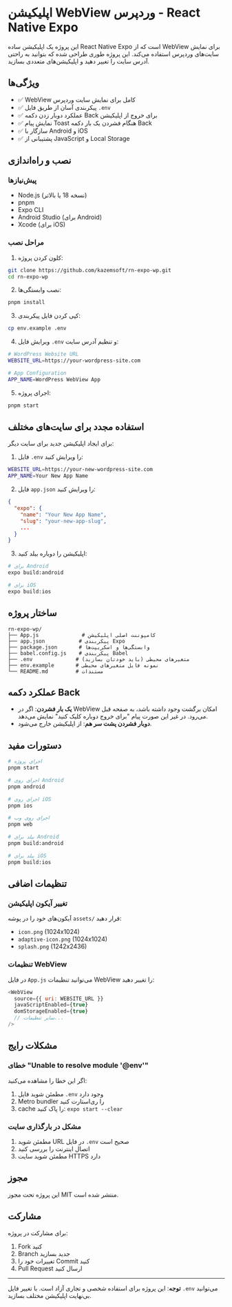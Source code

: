 # اپلیکیشن WebView وردپرس - React Native Expo

این پروژه یک اپلیکیشن ساده React Native Expo است که از WebView برای نمایش سایت‌های وردپرس استفاده می‌کند. این پروژه طوری طراحی شده که بتوانید به راحتی آدرس سایت را تغییر دهید و اپلیکیشن‌های متعددی بسازید.

## ویژگی‌ها

- ✅ WebView کامل برای نمایش سایت وردپرس
- ✅ پیکربندی آسان از طریق فایل `.env`
- ✅ عملکرد دوبار زدن دکمه Back برای خروج از اپلیکیشن
- ✅ نمایش پیام Toast هنگام فشردن یک بار دکمه Back
- ✅ سازگار با Android و iOS
- ✅ پشتیبانی از JavaScript و Local Storage

## نصب و راه‌اندازی

### پیش‌نیازها

- Node.js (نسخه 18 یا بالاتر)
- pnpm
- Expo CLI
- Android Studio (برای Android)
- Xcode (برای iOS)

### مراحل نصب

1. کلون کردن پروژه:
```bash
git clone https://github.com/kazemsoft/rn-expo-wp.git
cd rn-expo-wp
```

2. نصب وابستگی‌ها:
```bash
pnpm install
```

3. کپی کردن فایل پیکربندی:
```bash
cp env.example .env
```

4. ویرایش فایل `.env` و تنظیم آدرس سایت:
```bash
# WordPress Website URL
WEBSITE_URL=https://your-wordpress-site.com

# App Configuration
APP_NAME=WordPress WebView App
```

5. اجرای پروژه:
```bash
pnpm start
```

## استفاده مجدد برای سایت‌های مختلف

برای ایجاد اپلیکیشن جدید برای سایت دیگر:

1. فایل `.env` را ویرایش کنید:
```bash
WEBSITE_URL=https://your-new-wordpress-site.com
APP_NAME=Your New App Name
```

2. فایل `app.json` را ویرایش کنید:
```json
{
  "expo": {
    "name": "Your New App Name",
    "slug": "your-new-app-slug",
    ...
  }
}
```

3. اپلیکیشن را دوباره بیلد کنید:
```bash
# برای Android
expo build:android

# برای iOS
expo build:ios
```

## ساختار پروژه

```
rn-expo-wp/
├── App.js              # کامپوننت اصلی اپلیکیشن
├── app.json           # پیکربندی Expo
├── package.json       # وابستگی‌ها و اسکریپت‌ها
├── babel.config.js    # پیکربندی Babel
├── .env              # متغیرهای محیطی (باید خودتان بسازید)
├── env.example       # نمونه فایل متغیرهای محیطی
└── README.md         # مستندات
```

## عملکرد دکمه Back

- **یک بار فشردن**: اگر در WebView امکان برگشت وجود داشته باشد، به صفحه قبل می‌رود. در غیر این صورت پیام "برای خروج دوباره کلیک کنید" نمایش می‌دهد.
- **دوبار فشردن پشت سر هم**: از اپلیکیشن خارج می‌شود.

## دستورات مفید

```bash
# اجرای پروژه
pnpm start

# اجرای روی Android
pnpm android

# اجرای روی iOS
pnpm ios

# اجرای روی وب
pnpm web

# بیلد برای Android
pnpm build:android

# بیلد برای iOS
pnpm build:ios
```

## تنظیمات اضافی

### تغییر آیکون اپلیکیشن

آیکون‌های خود را در پوشه `assets/` قرار دهید:
- `icon.png` (1024x1024)
- `adaptive-icon.png` (1024x1024)
- `splash.png` (1242x2436)

### تنظیمات WebView

در فایل `App.js` می‌توانید تنظیمات WebView را تغییر دهید:

```javascript
<WebView
  source={{ uri: WEBSITE_URL }}
  javaScriptEnabled={true}
  domStorageEnabled={true}
  // سایر تنظیمات...
/>
```

## مشکلات رایج

### خطای "Unable to resolve module '@env'"

اگر این خطا را مشاهده می‌کنید:
1. مطمئن شوید فایل `.env` وجود دارد
2. Metro bundler را ری‌استارت کنید
3. cache را پاک کنید: `expo start --clear`

### مشکل در بارگذاری سایت

1. مطمئن شوید URL در فایل `.env` صحیح است
2. اتصال اینترنت را بررسی کنید
3. مطمئن شوید سایت HTTPS دارد

## مجوز

این پروژه تحت مجوز MIT منتشر شده است.

## مشارکت

برای مشارکت در پروژه:
1. Fork کنید
2. Branch جدید بسازید
3. تغییرات خود را Commit کنید
4. Pull Request ارسال کنید

---

**توجه**: این پروژه برای استفاده شخصی و تجاری آزاد است. با تغییر فایل `.env` می‌توانید بی‌نهایت اپلیکیشن مختلف بسازید.

